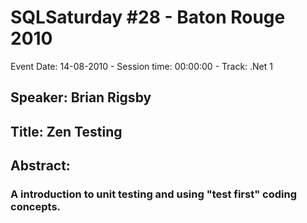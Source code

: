 # SQLSaturday #28 - Baton Rouge 2010
Event Date: 14-08-2010 - Session time: 00:00:00 - Track: .Net 1
## Speaker: Brian Rigsby
## Title: Zen Testing
## Abstract:
### A introduction to unit testing and using "test first" coding concepts.
